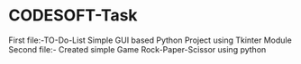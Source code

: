 # CODESOFT-Task
First file:-TO-Do-List Simple GUI based Python Project using Tkinter Module
Second file:- Created simple Game Rock-Paper-Scissor using python
